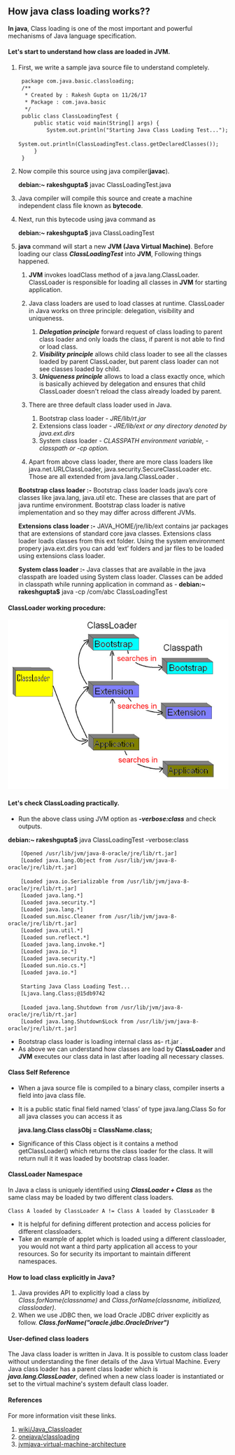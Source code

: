 ## How java class loading works??

**In java**, Class loading is one of the most important and
powerful mechanisms of Java language specification.

####  Let's start to understand how class are loaded in JVM.

1. First, we write a sample java source file to understand completely.
    
        package com.java.basic.classloading;
        /**
         * Created by : Rakesh Gupta on 11/26/17
         * Package : com.java.basic
         */
        public class ClassLoadingTest {
            public static void main(String[] args) {
                System.out.println("Starting Java Class Loading Test...");
                System.out.println(ClassLoadingTest.class.getDeclaredClasses());
            }
        }

2. Now compile this source using java compiler(**javac**).

    **debian:~ rakeshgupta$** javac ClassLoadingTest.java   

3. Java compiler will compile this source and create a machine 
independent class file known as **bytecode**.

4. Next, run this bytecode using java command as  

    **debian:~ rakeshgupta$** java ClassLoadingTest
5. **java** command will start a new **JVM (Java Virtual Machine)**. 
  Before loading our class **_ClassLoadingTest_** into **JVM**, Following 
  things happened.
    1. **JVM** invokes loadClass method of a java.lang.ClassLoader. ClassLoader is responsible for loading all classes in **JVM** for 
  starting application.
    2. Java class loaders are used to load classes at runtime. ClassLoader in 
      Java works on three principle: delegation, visibility and uniqueness.
        1. **_Delegation principle_** forward request of class loading to parent class loader and only loads the class, if parent is not able to find or load class.
        2. **_Visibility principle_** allows child class loader to see all the classes loaded by parent ClassLoader, but parent class loader can not see classes loaded by child.
        3. **_Uniqueness principle_** allows to load a class exactly once, which is basically achieved by delegation and ensures that child ClassLoader doesn't reload the class already loaded by parent.
 
    3. There are three default class loader used in Java.
        1. Bootstrap class loader  - *JRE/lib/rt.jar*
        2. Extensions class loader - *JRE/lib/ext or any directory denoted by java.ext.dirs*
        3. System class loader     - *CLASSPATH environment variable, -classpath or -cp option.*
    4. Apart from above class loader, there are more class loaders like 
    java.net.URLClassLoader, java.security.SecureClassLoader etc. 
    Those are all extended from java.lang.ClassLoader .
    
     **Bootstrap class loader :-** 
     Bootstrap class loader loads java’s core classes like java.lang, java.util etc.
     These are classes that are part of java runtime environment. Bootstrap class 
     loader is native implementation and so they may differ across different JVMs.
     
     **Extensions class loader :-** JAVA_HOME/jre/lib/ext contains jar packages 
     that are extensions of standard core java classes. Extensions class loader 
     loads classes from this ext folder. Using the system environment propery 
     java.ext.dirs you can add ‘ext’ folders and jar files to be loaded using 
     extensions class loader. 
     
     **System class loader :-**  Java classes that are available in the java 
     classpath are loaded using System class loader. Classes can be added in classpath 
     while running application in command as - 
     **debian:~ rakeshgupta$** java -cp /com/abc ClassLoadingTest
    
  
#### ClassLoader working procedure:


  ![Java Class Loaders](ClassLoaders.jpg?raw=true "Java Class Loader")

#### Let's check ClassLoading practically.
* Run the above class using JVM option as **_-verbose:class_** and 
check outputs.

**debian:~ rakeshgupta$** java ClassLoadingTest -verbose:class
        
        [Opened /usr/lib/jvm/java-8-oracle/jre/lib/rt.jar]
        [Loaded java.lang.Object from /usr/lib/jvm/java-8-oracle/jre/lib/rt.jar]
        
        [Loaded java.io.Serializable from /usr/lib/jvm/java-8-oracle/jre/lib/rt.jar]
        [Loaded java.lang.*]
        [Loaded java.security.*]
        [Loaded java.lang.*]
        [Loaded sun.misc.Cleaner from /usr/lib/jvm/java-8-oracle/jre/lib/rt.jar]
        [Loaded java.util.*]
        [Loaded sun.reflect.*]
        [Loaded java.lang.invoke.*]
        [Loaded java.io.*]
        [Loaded java.security.*]
        [Loaded sun.nio.cs.*]
        [Loaded java.io.*]
        
        Starting Java Class Loading Test...
        [Ljava.lang.Class;@15db9742
        
        [Loaded java.lang.Shutdown from /usr/lib/jvm/java-8-oracle/jre/lib/rt.jar]
        [Loaded java.lang.Shutdown$Lock from /usr/lib/jvm/java-8-oracle/jre/lib/rt.jar]
* Bootstrap class loader is loading internal class as- rt.jar .
* As above we can understand how classes are load by **ClassLoader** and **JVM** executes our 
class data in last after loading all necessary classes.

#### Class Self Reference
*  When a java source file is compiled to a binary class, compiler inserts a 
field into java class file. 
* It is a public static final field named ‘class’ of
    type java.lang.Class So for all java classes you can access it as
 
    **java.lang.Class classObj = ClassName.class;**
    
* Significance of this Class object is it contains a method getClassLoader() 
which returns the class loader for the class. It will return null it it was 
loaded by bootstrap class loader.

#### ClassLoader Namespace

In Java a class is uniquely identified using **_ClassLoader + Class_** as the 
same class may be loaded by two different class loaders.

    Class A loaded by ClassLoader A != Class A loaded by ClassLoader B

* It is helpful for defining different protection and access
 policies for different classloaders.
* Take an example of applet which is loaded using a different 
classloader, you would not want a third party application 
all access to your resources. So for security its important 
to maintain different namespaces.

#### How to load class explicitly in Java?
1. Java provides API to explicitly load a class by *Class.forName(classname)* 
    and *Class.forName(classname, initialized, classloader)*.
2. When we use JDBC then, we load Oracle JDBC driver explicitly as follow.
    ***Class.forName("oracle.jdbc.OracleDriver")***
     

#### User-defined class loaders

The Java class loader is written in Java. It is possible to custom class loader 
without understanding the finer details of the Java Virtual Machine. 
Every Java class loader has a parent class loader which is **_java.lang.ClassLoader_**, 
defined when a new class loader is instantiated or set to the virtual machine's system 
default class loader.

#### References
For more information visit these links.
1. [wiki/Java_Classloader](https://en.wikipedia.org/wiki/Java_Classloader)
2. [onejava/classloading](http://www.onjava.com/pub/a/onjava/2005/01/26/classloading.html?page=1)
3. [jvmjava-virtual-machine-architecture](http://ourjavaguide.blogspot.in/2012/03/jvmjava-virtual-machine-architecture.html)




